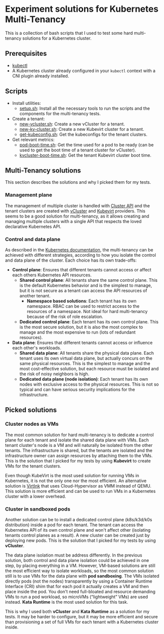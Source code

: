 
# Experiment solutions for Kubernetes Multi-Tenancy

This is a collection of bash scripts that I used to test some hard multi-tenancy solutions for a Kubernetes cluster.

## Prerequisites
- [kubectl](https://kubernetes.io/docs/tasks/tools/install-kubectl/)
- A Kubernetes cluster already configured in your `kubectl` context with a CNI plugin already installed.

## Scripts
- Install utilities:
  - [setup.sh](examples/quick-start/setup.sh): Install all the necessary tools to run the scripts and the components for the multi-tenancy tests.
- Create a tenant:
  - [new-vcluster.sh](examples/create-tenant/new-vcluster.sh): Create a new vCluster for a tenant.
  - [new-kv-cluster.sh](examples/create-tenant/new-kv-cluster.sh): Create a new Kubevirt cluster for a tenant.
  - [get-kubeconfig.sh](examples/create-tenant/get-kubeconfig.sh): Get the kubeconfigs for the tenant clusters.
- Get relevant metrics:
  - [pod-boot-time.sh](examples/metrics/pod-boot-time.sh): Get the time used for a pod to be ready (can be used to get the boot time of a tenant cluster for vCluster).
  - [kvcluster-boot-time.sh](examples/metrics/kvcluster-boot-time.sh): Get the tenant Kubevirt cluster boot time.

## Multi-Tenancy solutions
This section describes the solutions and why I picked them for my tests.
### Management plane 
The management of multiple cluster is handled with [Cluster API](https://github.com/kubernetes-sigs/cluster-api) and the tenant clusters are created with [vCluster](https://github.com/loft-sh/cluster-api-provider-vcluster) and [Kubevirt](https://github.com/kubernetes-sigs/cluster-api-provider-kubevirt) providers. This seems to be a good solution for multi-tenancy, as it allows creating and managing multiple clusters with a single API that respects the loved declarative Kubernetes API.
### Control and data plane
As described in the [Kubernetes documentation](https://kubernetes.io/docs/concepts/security/multi-tenancy/), the multi-tenancy can be achieved with different strategies, according to how you isolate the control and data plane of the cluster. Each choice has its own trade-offs:
- **Control plane**: Ensures that different tenants cannot access or affect each others Kubernetes API resources.
  - **Shared control plane**: All tenants share the same control plane. This is the default Kubernetes behavior and is the simplest to manage, but it is not secure as a tenant can access the API resources of another tenant.
    - **Namespace based solutions**: Each tenant has its own namespace. RBAC can be used to restrict access to the resources of a namespace. Not ideal for hard multi-tenancy because of the risk of role escalation.
  - **Dedicated control plane**: Each tenant has its own control plane. This is the most secure solution, but it is also the most complex to manage and the most expensive to run (lots of redundant resources).
- **Data plane**: Ensures that different tenants cannot access or influence each other's workloads.
  - **Shared data plane**: All tenants share the physical data plane. Each tenant uses its own virtual data plane, but actually concurs on the same physical resources. This is the simplest to manage and the most cost-effective solution, but each resource must be isolated and the risk of noisy neighbors is high.
  - **Dedicated data plane (node isolation)**: Each tenant has its own nodes with exclusive access to the physical resources. This is not so typical and can have serious security implications for the infrastructure.

## Picked solutions

### Cluster nodes as VMs
The most common solution for hard multi-tenancy is to dedicate a control plane for each tenant and isolate the shared data plane with VMs. Each tenant cluster's node is a VM and will naturally be isolated from the other tenants. The infrastructure is shared, but the tenants are isolated and the infrastructure owner can assign resources by attaching them to the VMs. This is the solution that I picked for my tests by using **Kubevirt** to create VMs for the tenant clusters.

Even though KubeVirt is the most used solution for running VMs in Kubernetes, it is not the only one nor the most efficient. An alternative solution is [VirtInk](https://github.com/smartxworks/virtink) that uses Cloud-Hypervisor as VMM instead of QEMU. This solution is more efficient and can be used to run VMs in a Kubernetes cluster with a lower overhead.

### Cluster in sandboxed pods
Another solution can be to install a dedicated control plane (k8s/k3d/k0s distribution) inside a pod for each tenant. The tenant can access the Kubernetes API of its own control plane and won't affect other (isolating tenants control planes as a result). A new cluster can be created just by deploying new pods. This is the solution that I picked for my tests by using **vCluster**.

The data plane isolation must be address differently. In the previous solution, both control and data plane isolation could be achieved in one step, by placing everything in a VM. However, VM-based solutions are still the most efficient way to isolate workloads, so the most common solution still is to use VMs for the data plane with **pod sandboxing**. The VMs isolated directly pods (not the nodes) transparently by using a Container Runtime Interface (CRI) shim that for each pod it actually creates a VM and then place inside the pod. You don't need full-bloated and resource demanding VMs to run a pod workload, so microVMs (“lightweight” VMs) are used instead. **Kata Runtime** is the most used solution for this task.

This is why I used both **vCluster** and **Kata Runtime** as a solution for my tests. It may be harder to configure, but it may be more efficient and secure than provisioning a set of full VMs for each tenant with a Kubernetes cluster inside.
